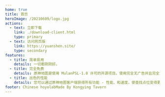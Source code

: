 ```yaml
---
home: true
title: 首页
heroImage: /20210609/logo.jpg
actions:
  - text: 立即下载
    link: ./download-client.html
    type: primary
  - text: 访问网页版
    link: https://yuanshen.site/
    type: secondary
features:
  - title: 简单易用
    details: 一切都刚刚好。
  - title: 完全免费
    details: 原神地图是使用 MulanPSL-1.0 许可的开源项目，使用完全无广告并且完全免费。
  - title: 出色的性能
    details: 您可以通过原神地图客户端获得所有功能 - 性能、和速度，使查找点位变得更加轻松。
footer: Chinese hoyolabMade By Kongying Tavern
---
```

